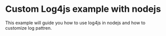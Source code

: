 
# Custom Log4js example with nodejs

This example will guide you how to use log4js in nodejs and how to customize log pattren.



